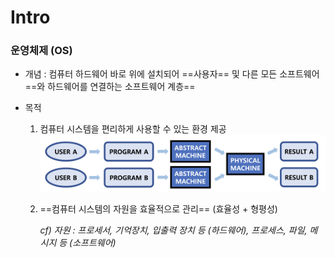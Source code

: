 # Intro



### 운영체제 (OS)

- 개념 : 컴퓨터 하드웨어 바로 위에 설치되어 ==사용자== 및 다른 모든 소프트웨어==와 하드웨어를 연결하는 소프트웨어 계층==

- 목적

  1. 컴퓨터 시스템을 편리하게 사용할 수 있는 환경 제공![Slide1](CS.assets/1-1-1.png)

  2. ==컴퓨터 시스템의 자원을 효율적으로 관리== (효율성 + 형평성)

     *cf) 자원 : 프로세서, 기억장치, 입출력 장치 등 (하드웨어), 프로세스, 파일, 메시지 등 (소프트웨어)*


